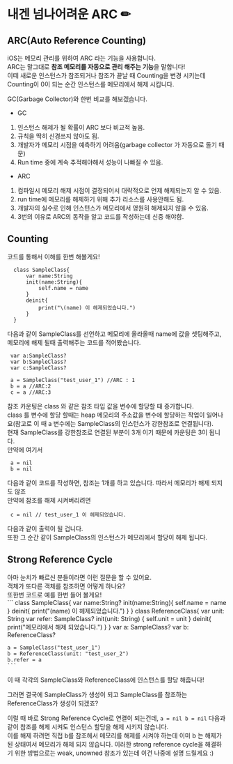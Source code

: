 # 내겐 넘나어려운 ARC ✏

## ARC(Auto Reference Counting)
iOS는 메모리 관리를 위하여 ARC 라는 기능을 사용합니다.   
ARC는 말그대로 **참조 메모리를 자동으로 관리 해주는 기능**을 말합니다!   
이떼 새로운 인스턴스가 참조되거나 참조가 끝날 때 Counting을 변경 시키는데 Counting이 0이 되는 순간 인스턴스를 메모리에서 해제 시킵니다.   

GC(Garbage Collector)와 한번 비교를 해보겠습니다.   

* GC
 1. 인스턴스 해제가 될 확률이 ARC 보다 비교적 높음.
 2. 규칙을 딱히 신경쓰지 않아도 됨.
 3. 개발자가 메모리 시점을 예측하기 어려움(garbage collector 가 자동으로 돌기 때문)
 4. Run time 중에 계속 추적해야해서 성능이 나빠질 수 있음.
 
* ARC
 1. 컴파일시 메모리 해제 시점이 결정되어서 대략적으로 언제 해제되는지 알 수 있음.
 2. run time에 메모리를 해제하기 위해 추가 리소스를 사용안해도 됨.
 3. 개발자의 실수로 인해 인스턴스가 메모리에서 영원히 해제되지 않을 수 있음.
 4. 3번의 이유로 ARC의 동작을 알고 코드를 작성하는데 신중 해야함.
 

## Counting

코드를 통해서 이해를 한번 해볼게요!   
  ```
 	class SampleClass{
		var name:String
		init(name:String){
			self.name = name
		}
		deinit{
			print("\(name) 이 헤제되었습니다.")
		}
	}
  ```
 
 다음과 같이 SampleClass를 선언하고 메모리에 올라올때 name에 값을 셋팅해주고, 메모리에 해제 될때 출력해주는 코드를 적어봤습니다.   
   ```
	var a:SampleClass?
	var b:SampleClass?
	var c:SampleClass?
	
	a = SampleClass("test_user_1") //ARC : 1
	b = a //ARC:2
	c = a //ARC:3
  ```
  
 참조 카운팅은 class 와 같은 참조 타입 값을 변수에 할당할 때 증가합니다.   
 class 를 변수에 할당 할때는 heap 메모리의 주소값을 변수에 할당하는 작업이 일어나요(참고로 이 때 a 변수에는 SampleClass의 인스턴스가 강한참조로 연결됩니다).   
 현재 SampleClass를 강한참조로 연결된 부분이 3개 이기 때문에 카운팅은 3이 됩니다.   
 만약에 여기서   
 
   ```
    a = nil
	b = nil
   ```
 
 다음과 같이 코드를 작성하면, 참조는 1개를 하고 있습니다. 따라서 메모리가 해제 되지도 않죠  
 만약에 참조를 해제 시켜버리려면
   ```
	c = nil // test_user_1 이 헤제되었습니다.
   ```
  다음과 같이 출력이 될 겁니다.   
  또한 그 순간 같이 SampleClass의 인스턴스가 메모리에서 할당이 해제 됩니다.   
  
## Strong Reference Cycle
  아마 눈치가 빠르신 분들이라면 이런 질문을 할 수 있어요.   
  객체가 또다른 객체를 참조하면 어떻게 하나요?   
  또한번 코드로 예를 한번 들어 볼게요!   
    ```
 	class SampleClass{
		var name:String?
		init(name:String){
			self.name = name
		}
		deinit{
			print("\(name) 이 헤제되었습니다.")
		}
	}
	class ReferenceClass{
		var unit: String
		var refer: SampleClass?
		init(unit: String) { self.unit = unit }
		deinit{
			print("메모리에서 해제 되었습니다.")
		}
	}
	var a: SampleClass?
	var b: ReferenceClass?
	
	a = SampleClass("test_user_1")
	b = ReferenceClass(unit: "test_user_2")
	b.refer = a
    ```
이 때 각각의 SampleClass와 ReferenceClass에 인스턴스를 할당 해줍니다!   

그러면 결국에 SampleClass가 생성이 되고 SampleClass를 참조하는 ReferenceClass가 생성이 되겠죠?   

이럴 때 바로 Strong Reference Cycle로 연결이 되는건데, 
    ```
	a = nil
	b = nil
    ```
 다음과 같이 참조를 해제 시켜도 인스턴스 할당을 해제 시키지 않습니다.   
 이를 해제 하려면 직접 b를 참조헤서 메모리를 해제를 시켜야 하는데 이미 b 는 해제가 된 상태여서 메모리가 해제 되지 않습니다.
 이러한 strong reference cycle을 해결하기 위한 방법으로는 weak, unowned 참조가 있는데 이건 나중에 설명 드릴게요 :)
 
